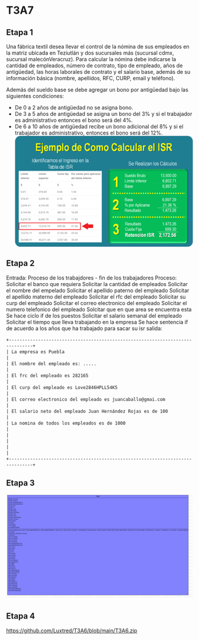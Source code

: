 # T3A7

## Etapa 1

Una fábrica textil desea llevar el control de la nómina de sus empleados en la matriz ubicada en Teziutlán y dos sucursales más (sucursal cdmx, sucursal malecónVeracruz). Para calcular la nómina debe indicarse la cantidad de empleados, número de contrato, tipo de empleado, años de antigüedad, las horas laborales de contrato y el salario base, además de su información básica (nombre, apellidos, RFC, CURP, email y teléfono).

Además del sueldo base se debe agregar un bono por antigüedad bajo las siguientes condiciones:

- De 0 a 2 años de antigüedad no se asigna bono.
- De 3 a 5 años de antigüedad se asigna un bono del 3% y si el trabajador es administrativo entonces el bono será del 4%.
- De 6 a 10 años de antigüedad recibe un bono adicional del 8% y si el trabajador es administrativo, entonces el bono será del 12%.
![](https://github.com/Luxtred/T3A6/blob/main/Ejemplo-de-Como-Calcular-el-ISR.png)

## Etapa 2
Entrada:
Proceso de los trabajdores - fin de los trabajadores
Proceso:
Solicitar el banco que requiera
Solicitar la cantidad de empleados
Solicitar el nombre del empelado
Solicitar el apellido paterno del empleado
Solicitar el apellido materno del empleado
Solicitar el rfc del empleado
Solicitar su curp del empleado
Solicitar el correo electronico del empleado
Solicitar el numero telefonico del empleado
Solcitar que en que area se encuentra esta
Se hace ciclo if de los puestos
Solicitar el salario semanal del empleado
Solicitar el tiempo que lleva trabajando en la empresa
Se hace sentencia if de acuerdo a los años que ha trabajado para sacar su isr
salida:
~~~
+-------------------------------------------------------------------------------+
| La empresa es Puebla                                                          |
| El nombre del empleado es: .....                                              |
| El frc del empleado es 282165                                                 |
| El curp del empleado es Love2846HPLL54K5                                      |
| El correo electronico del empleado es juancaballo@gmai.com                    |
| El salario neto del empleado Juan Hernández Rojas es de 100                   |
| La nomina de todos los empleados es de 1000                                   |
|                                                                               |
|                                                                               |
+-------------------------------------------------------------------------------+
~~~

## Etapa 3
![](https://github.com/Luxtred/T3A6/blob/main/T3A6.png)

## Etapa 4
https://github.com/Luxtred/T3A6/blob/main/T3A6.zip
